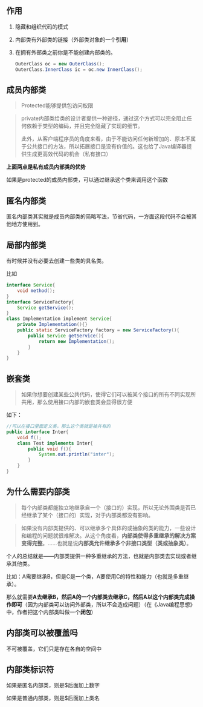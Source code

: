 ## 作用

1. 隐藏和组织代码的模式

2. 内部类有外部类的链接（外部类对象的一个**引用**）

3. 在拥有外部类之前你是不能创建内部类的。

   ```java
   OuterClass oc = new OuterClass();
   OuterClass.InnerClass ic = oc.new InnerClass();
   ```

## 成员内部类

> Protected能够提供包访问权限

> private内部类给类的设计者提供一种途径，通过这个方式可以完全阻止任何依赖于类型的编码，并且完全隐藏了实现的细节。
>
> 此外，从客户端程序员的角度来看，由于不能访问任何新增加的、原本不属于公共接口的方法，所以拓展接口是没有价值的。这也给了Java编译器提供生成更高效代码的机会（私有接口）

**上面两点是私有成员内部类的优势**

如果是protected的成员内部类，可以通过继承这个类来调用这个函数

## 匿名内部类

匿名内部类其实就是成员内部类的简略写法，节省代码，一方面这段代码不会被其他地方使用到。

## 局部内部类

有时候并没有必要去创建一些类的具名类。

比如

```java
interface Service{
    void method();
}
interface ServiceFactory{
    Service getService();
}
class Implementation implement Service{
    private Implementation(){}
    public static ServiceFactory factory = new ServiceFactory(){
        public Service getService(){
            return new Implementation();
        }
    }
}
```

## 嵌套类

> 如果你想要创建某些公共代码，使得它们可以被某个接口的所有不同实现所共用，那么使用接口内部的嵌套类会显得很方便

如下：

```java
//可以在接口里面定义类，那么这个类就是被共有的
public interface Inter{
    void f();
    class Test implements Inter{
        public void f(){
            System.out.println("inter");
        }
    }
}
```

## 为什么需要内部类

> 每个内部类都能独立地继承自一个（接口的）实现，所以无论外围类是否已经继承了某个（接口的）实现，对于内部类都没有影响。

> 如果没有内部类提供的、可以继承多个具体的或抽象的类的能力，一些设计和编程的问题就很难解决。从这个角度看，**内部类使得多重继承的解决方案变得完整**。......也就是说**内部类允许继承多个非接口类型（类或抽象类）**。

个人的总结就是——内部类提供一种多重继承的方法，也就是内部类去实现或者继承其他类。

比如：A需要继承B，但是C是一个类，A要使用C的特性和能力（也就是多重继承）。

那么就需要**A去继承B，然后A的一个内部类去继承C，然后A以这个内部类完成操作即可**（因为内部类可以访问外部类，所以不会造成问题）（在《Java编程思想》中，作者把这个内部类叫做一个**闭包**）





## 内部类可以被覆盖吗

不可被覆盖，它们只是存在各自的空间中

## 内部类标识符

如果是匿名内部类，则是$后面加上数字

如果是普通内部类，则是$后面加上类名